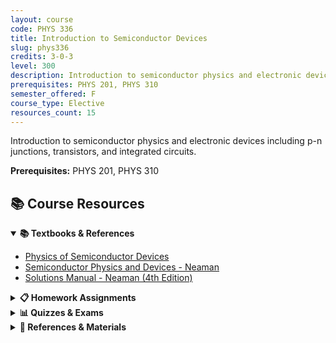 ```yaml
---
layout: course
code: PHYS 336
title: Introduction to Semiconductor Devices
slug: phys336
credits: 3-0-3
level: 300
description: Introduction to semiconductor physics and electronic devices including p-n junctions, transistors, and integrated circuits.
prerequisites: PHYS 201, PHYS 310
semester_offered: F
course_type: Elective
resources_count: 15
---
```


Introduction to semiconductor physics and electronic devices including p-n junctions, transistors, and integrated circuits.

**Prerequisites:** PHYS 201, PHYS 310

## 📚 Course Resources

<details open>
<summary><strong>📚 Textbooks & References</strong></summary>
<ul>
<li><a href="/assets/resources/electives/phys336/textbooks/Physics of Semiconductor Devices.pdf">Physics of Semiconductor Devices</a></li>
<li><a href="/assets/resources/electives/phys336/textbooks/Semiconductor Physics and Devices Neaman.pdf">Semiconductor Physics and Devices - Neaman</a></li>
<li><a href="/assets/resources/electives/phys336/textbooks/Sol_semiconductor-physics-and-devices-4th-edition-neaman.pdf">Solutions Manual - Neaman (4th Edition)</a></li>
</ul>
</details>

<details>
<summary><strong>📋 Homework Assignments</strong></summary>
<ul>
<li><a href="/assets/resources/electives/phys336/336HW1.pdf">Homework 1</a></li>
<li><a href="/assets/resources/electives/phys336/336HW2.pdf">Homework 2</a></li>
<li><a href="/assets/resources/electives/phys336/336HW4.pdf">Homework 4</a></li>
<li><a href="/assets/resources/electives/phys336/336HW5.pdf">Homework 5</a></li>
<li><a href="/assets/resources/electives/phys336/336HW7.pdf">Homework 7</a></li>
</ul>
</details>

<details>
<summary><strong>📊 Quizzes & Exams</strong></summary>
<ul>
<li><a href="/assets/resources/electives/phys336/336Q2.pdf">Quiz 2</a></li>
<li><a href="/assets/resources/electives/phys336/336Q3.pdf">Quiz 3</a></li>
</ul>
</details>

<details>
<summary><strong>📖 References & Materials</strong></summary>
<ul>
<li><a href="/assets/resources/electives/phys336/336FormulaSheet.pdf">Formula Sheet 1</a></li>
<li><a href="/assets/resources/electives/phys336/336FormulaSheet2.pdf">Formula Sheet 2</a></li>
<li><a href="/assets/resources/electives/phys336/336Seminar.pdf">Seminar Material</a></li>
<li><a href="/assets/resources/electives/phys336/Ultra Wide Band Gap Semiconductors.pdf">Ultra Wide Band Gap Semiconductors</a></li>
</ul>
</details>
